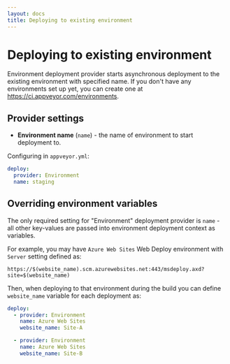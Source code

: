 ```yaml
---
layout: docs
title: Deploying to existing environment
---
```


# Deploying to existing environment

Environment deployment provider starts asynchronous deployment to the existing environment with specified name.
If you don't have any environments set up yet, you can create one at <https://ci.appveyor.com/environments>.

## Provider settings

* **Environment name** (`name`) - the name of environment to start deployment to.

Configuring in `appveyor.yml`:

```yaml
deploy:
  provider: Environment
  name: staging
```

## Overriding environment variables

The only required setting for "Environment" deployment provider is `name` - all other key-values are passed into environment deployment context as variables.

For example, you may have `Azure Web Sites` Web Deploy environment with `Server` setting defined as:

    https://$(website_name).scm.azurewebsites.net:443/msdeploy.axd?site=$(website_name)

Then, when deploying to that environment during the build you can define `website_name` variable for each deployment as:

```yaml
deploy:
  - provider: Environment
    name: Azure Web Sites
    website_name: Site-A

  - provider: Environment
    name: Azure Web Sites
    website_name: Site-B
```

